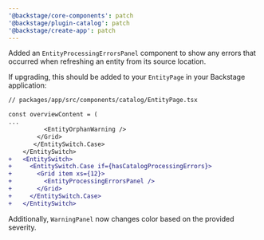 ```yaml
---
'@backstage/core-components': patch
'@backstage/plugin-catalog': patch
'@backstage/create-app': patch
---
```


Added an `EntityProcessingErrorsPanel` component to show any errors that occurred when refreshing an entity from its source location.

If upgrading, this should be added to your `EntityPage` in your Backstage application:

```diff
// packages/app/src/components/catalog/EntityPage.tsx

const overviewContent = (
...
          <EntityOrphanWarning />
        </Grid>
       </EntitySwitch.Case>
    </EntitySwitch>
+   <EntitySwitch>
+     <EntitySwitch.Case if={hasCatalogProcessingErrors}>
+       <Grid item xs={12}>
+         <EntityProcessingErrorsPanel />
+       </Grid>
+     </EntitySwitch.Case>
+   </EntitySwitch>

```

Additionally, `WarningPanel` now changes color based on the provided severity.
